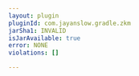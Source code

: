 ```yaml
---
layout: plugin
pluginId: com.jayanslow.gradle.zkm
jarSha1: INVALID
isJarAvailable: true
error: NONE
violations: []

---
```

